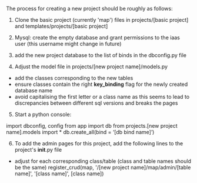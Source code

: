 The process for creating a new project should be roughly as follows:


1. Clone the basic project (currently 'map') files in projects/[basic project] and templates/projects/[basic project]

2. Mysql: create the empty database and grant permissions to the iaas user (this username might change in future)

3. add the new project database to the list of binds in the dbconfig.py file

4. Adjust the model file in projects/[new project name]/models.py
- add the classes corresponding to the new tables 
- ensure classes contain the right __key_binding__ flag for the newly created database name
- avoid capitalising the first letter or a class name as this seems to lead to discrepancies between different sql versions and breaks the pages

5. Start a python console:

import dbconfig, config
from app import db
from projects.[new project name].models import *
db.create_all(bind = ‘[db bind name]’)


6. To add the admin pages for this project, add the following lines to the project's __init__.py file
- adjust for each corresponding class/table (class and table names should be the same)
register_crud(map, '/[new project name]/map/admin/[table name]', '[class name]', [class name])